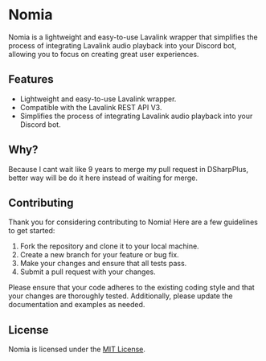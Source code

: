 # Nomia

Nomia is a lightweight and easy-to-use Lavalink wrapper that simplifies the process of integrating Lavalink audio playback into your Discord bot, allowing you to focus on creating great user experiences. 

## Features

- Lightweight and easy-to-use Lavalink wrapper.
- Compatible with the Lavalink REST API V3.
- Simplifies the process of integrating Lavalink audio playback into your Discord bot.

## Why? 
Because I cant wait like 9 years to merge my pull request in DSharpPlus, better way will be do it here instead of waiting for merge.

## Contributing

Thank you for considering contributing to Nomia! Here are a few guidelines to get started:

1. Fork the repository and clone it to your local machine.
2. Create a new branch for your feature or bug fix.
3. Make your changes and ensure that all tests pass.
4. Submit a pull request with your changes.

Please ensure that your code adheres to the existing coding style and that your changes are thoroughly tested. Additionally, please update the documentation and examples as needed.

## License

Nomia is licensed under the [MIT License](https://github.com/DHCPCD9/Nomia/blob/main/LICENSE).

